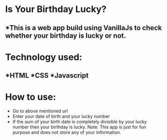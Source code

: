 # Is Your Birthday Lucky?
*This is a web app build using VanillaJs to check whether your birthday is lucky or not.
---
# Technology used:
*HTML
*CSS
*Javascript
---
# How to use:
* Go to above mentioned url
* Enter your date of birth and your lucky number
* If the sum of your birth date is completely divisible by your lucky number then your birthday is lucky.
Note: This app is just for fun purpose and does not store any of your information.

